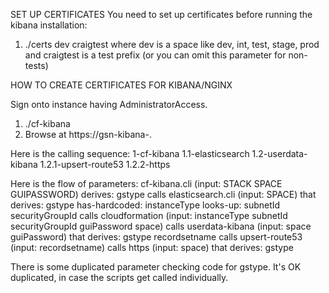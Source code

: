 SET UP CERTIFICATES
You need to set up certificates before running the kibana installation:
1. ./certs dev craigtest
   where dev is a space like dev, int, test, stage, prod
     and craigtest is a test prefix (or you can omit this parameter for non-tests)

HOW TO CREATE CERTIFICATES FOR KIBANA/NGINX

Sign onto instance having AdministratorAccess.
1. ./cf-kibana <stackname> <space> <guipassword>
2. Browse at https://gsn-kibana-<space>.<well-known domain>

Here is the calling sequence:
1-cf-kibana
1.1-elasticsearch
1.2-userdata-kibana
1.2.1-upsert-route53
1.2.2-https

Here is the flow of parameters:
cf-kibana.cli (input: STACK SPACE GUIPASSWORD) derives: gstype
 calls elasticsearch.cli (input: SPACE) that derives: gstype
 has-hardcoded: instanceType
 looks-up: subnetId securityGroupId
 calls cloudformation (input: instanceType subnetId securityGroupId guiPassword space)
 calls userdata-kibana (input: space guiPassword) that derives: gstype recordsetname
  calls upsert-route53 (input: recordsetname)
  calls https (input: space) that derives: gstype

There is some duplicated parameter checking code for gstype. It's OK duplicated,
in case the scripts get called individually.

